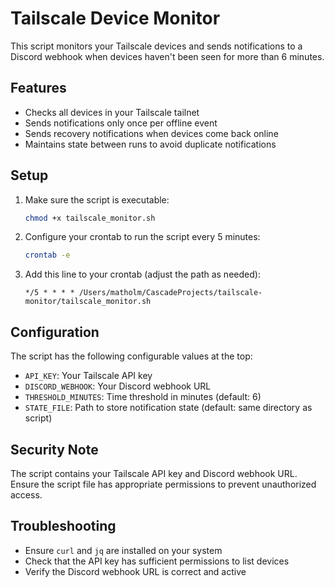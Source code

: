 # Tailscale Device Monitor

This script monitors your Tailscale devices and sends notifications to a Discord webhook when devices haven't been seen for more than 6 minutes.

## Features

- Checks all devices in your Tailscale tailnet
- Sends notifications only once per offline event
- Sends recovery notifications when devices come back online
- Maintains state between runs to avoid duplicate notifications

## Setup

1. Make sure the script is executable:
   ```bash
   chmod +x tailscale_monitor.sh
   ```

2. Configure your crontab to run the script every 5 minutes:
   ```bash
   crontab -e
   ```

3. Add this line to your crontab (adjust the path as needed):
   ```
   */5 * * * * /Users/matholm/CascadeProjects/tailscale-monitor/tailscale_monitor.sh
   ```

## Configuration

The script has the following configurable values at the top:

- `API_KEY`: Your Tailscale API key
- `DISCORD_WEBHOOK`: Your Discord webhook URL
- `THRESHOLD_MINUTES`: Time threshold in minutes (default: 6)
- `STATE_FILE`: Path to store notification state (default: same directory as script)

## Security Note

The script contains your Tailscale API key and Discord webhook URL. Ensure the script file has appropriate permissions to prevent unauthorized access.

## Troubleshooting

- Ensure `curl` and `jq` are installed on your system
- Check that the API key has sufficient permissions to list devices
- Verify the Discord webhook URL is correct and active
